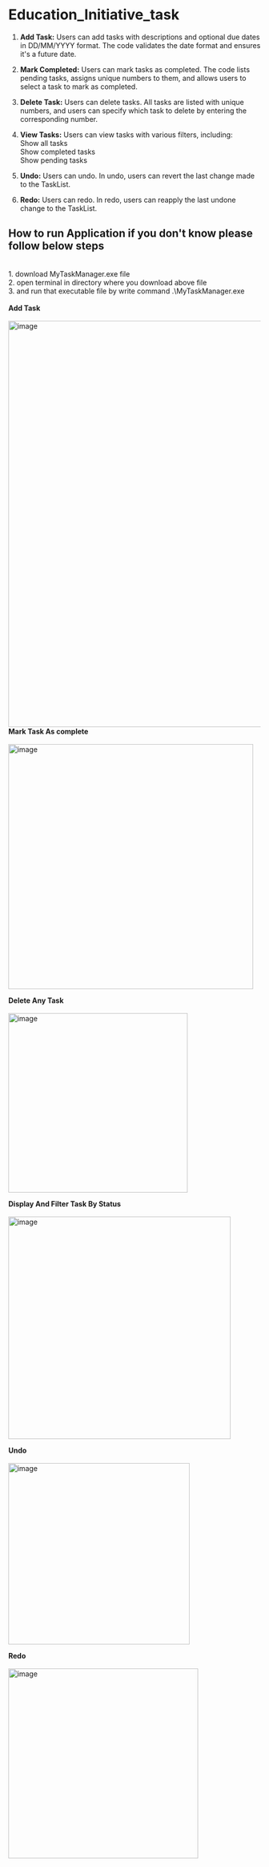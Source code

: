 # Education_Initiative_task

1. <B>Add Task:</B> Users can add tasks with descriptions and optional due dates in DD/MM/YYYY format. The code validates the date format and ensures it's a future date.

2. <B>Mark Completed:</B> Users can mark tasks as completed. The code lists pending tasks, assigns unique numbers to them, and allows users to select a task to mark as completed.

3. <B>Delete Task:</B> Users can delete tasks. All tasks are listed with unique numbers, and users can specify which task to delete by entering the corresponding number.

4. <B>View Tasks:</B> Users can view tasks with various filters, including:
    </br>Show all tasks
    </br>Show completed tasks
    </br>Show pending tasks

5. <B>Undo:</B> Users can undo. In undo, users can revert the last change made to the TaskList.
   
6. <B>Redo:</B> Users can redo. In redo, users can reapply the last undone change to the TaskList.


<h2> How to run Application if you don't know please follow below steps </h2>
    </br>1. download MyTaskManager.exe file
    </br>2. open terminal in directory where you download above file
    </br>3. and run that executable file by write command .\MyTaskManager.exe
    </br></br>
<B> Add Task </B></br></br>
<img width="811" alt="image" src="https://github.com/jaybutani006/Education_Initiative_task/assets/107234388/873ce620-938a-47bb-9980-8090655f1a3a">
</br>
<B> Mark Task As complete</B></br></br>
<img width="489" alt="image" src="https://github.com/jaybutani006/Education_Initiative_task/assets/107234388/295482cd-96b2-4a1e-9d25-f1e632a89821">

<B> Delete Any Task </B></br></br>
<img width="358" alt="image" src="https://github.com/jaybutani006/Education_Initiative_task/assets/107234388/12ed623c-4b12-46d5-bba9-d7c43cfd7b38">

<B> Display And Filter Task By Status </B></br></br>
<img width="444" alt="image" src="https://github.com/jaybutani006/Education_Initiative_task/assets/107234388/5840cf88-7876-4edd-be81-a94aabca4d85">

<B> Undo </B></br></br>
<img width="362" alt="image" src="https://github.com/jaybutani006/Education_Initiative_task/assets/107234388/3fabbfdf-66a6-4dfe-9774-def90d33cb65">

<B> Redo </B></br></br>
<img width="379" alt="image" src="https://github.com/jaybutani006/Education_Initiative_task/assets/107234388/6ce5b34f-0f01-40d4-9230-9f88aa742725">




   
